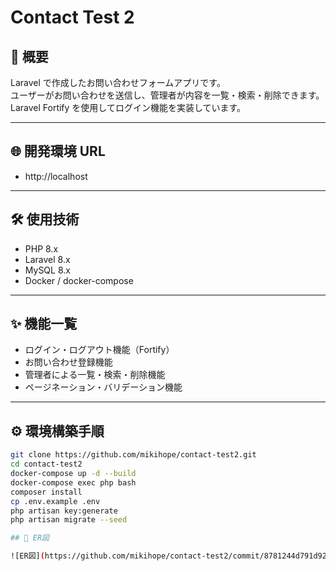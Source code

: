 # Contact Test 2

## 📖 概要

Laravel で作成したお問い合わせフォームアプリです。  
ユーザーがお問い合わせを送信し、管理者が内容を一覧・検索・削除できます。  
Laravel Fortify を使用してログイン機能を実装しています。

---

## 🌐 開発環境 URL

-   http://localhost

---

## 🛠 使用技術

-   PHP 8.x
-   Laravel 8.x
-   MySQL 8.x
-   Docker / docker-compose

---

## ✨ 機能一覧

-   ログイン・ログアウト機能（Fortify）
-   お問い合わせ登録機能
-   管理者による一覧・検索・削除機能
-   ページネーション・バリデーション機能

---

## ⚙️ 環境構築手順

```bash
git clone https://github.com/mikihope/contact-test2.git
cd contact-test2
docker-compose up -d --build
docker-compose exec php bash
composer install
cp .env.example .env
php artisan key:generate
php artisan migrate --seed

## 🧩 ER図

![ER図](https://github.com/mikihope/contact-test2/commit/8781244d791d92b018dc00a1363b84a6ec150fb8)





